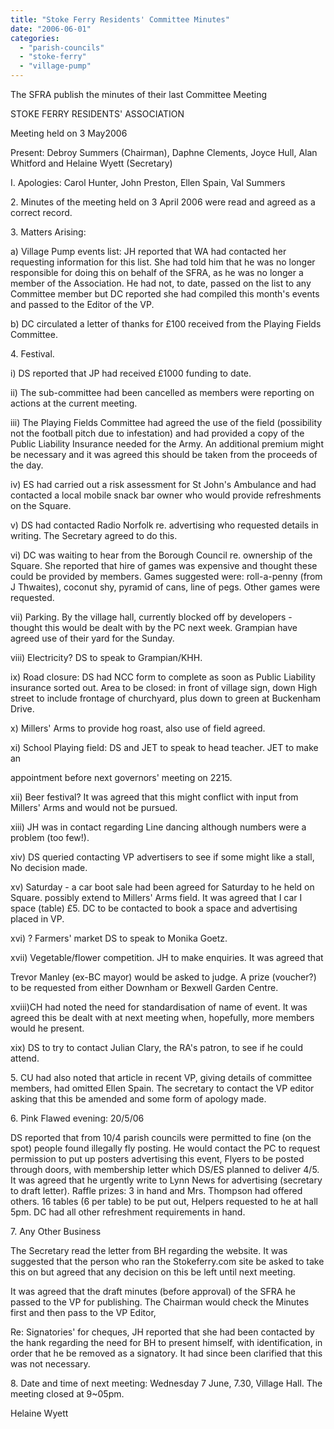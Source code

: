 ```yaml
---
title: "Stoke Ferry Residents' Committee Minutes"
date: "2006-06-01"
categories: 
  - "parish-councils"
  - "stoke-ferry"
  - "village-pump"
---
```


The SFRA publish the minutes of their last Committee Meeting

STOKE FERRY RESIDENTS' ASSOCIATION

Meeting held on 3 May2006

Present: Debroy Summers (Chairman), Daphne Clements, Joyce Hull, Alan Whitford and Helaine Wyett (Secretary)

I. Apologies: Carol Hunter, John Preston, Ellen Spain, Val Summers

2\. Minutes of the meeting held on 3 April 2006 were read and agreed as a correct record.

3\. Matters Arising:

a) Village Pump events list: JH reported that WA had contacted her requesting information for this list. She had told him that he was no longer responsible for doing this on behalf of the SFRA, as he was no longer a member of the Association. He had not, to date, passed on the list to any Committee member but DC reported she had compiled this month's events and passed to the Editor of the VP.

b) DC circulated a letter of thanks for £100 received from the Playing Fields Committee.

4\. Festival.

i) DS reported that JP had received £1000 funding to date.

ii) The sub-committee had been cancelled as members were reporting on actions at the current meeting.

iii) The Playing Fields Committee had agreed the use of the field (possibility not the football pitch due to infestation) and had provided a copy of the Public Liability Insurance needed for the Army. An additional premium might be necessary and it was agreed this should be taken from the proceeds of the day.

iv) ES had carried out a risk assessment for St John's Ambulance and had contacted a local mobile snack bar owner who would provide refreshments on the Square.

v) DS had contacted Radio Norfolk re. advertising who requested details in writing. The Secretary agreed to do this.

vi) DC was waiting to hear from the Borough Council re. ownership of the Square. She reported that hire of games was expensive and thought these could be provided by members. Games suggested were: roll-a-penny (from J Thwaites), coconut shy, pyramid of cans, line of pegs. Other games were requested.

vii) Parking. By the village hall, currently blocked off by developers - thought this would be dealt with by the PC next week. Grampian have agreed use of their yard for the Sunday.

viii) Electricity? DS to speak to Grampian/KHH.

ix) Road closure: DS had NCC form to complete as soon as Public Liability insurance sorted out. Area to be closed: in front of village sign, down High street to include frontage of churchyard, plus down to green at Buckenham Drive.

x) Millers' Arms to provide hog roast, also use of field agreed.

xi) School Playing field: DS and JET to speak to head teacher. JET to make an

appointment before next governors' meeting on 2215.

xii) Beer festival? It was agreed that this might conflict with input from Millers' Arms and would not be pursued.

xiii) JH was in contact regarding Line dancing although numbers were a problem (too few!).

xiv) DS queried contacting VP advertisers to see if some might like a stall, No decision made.

xv) Saturday - a car boot sale had been agreed for Saturday to he held on Square. possibly extend to Millers' Arms field. It was agreed that I car I space (table) £5. DC to be contacted to book a space and advertising placed in VP.

xvi) ? Farmers' market DS to speak to Monika Goetz.

xvii) Vegetable/flower competition. JH to make enquiries. It was agreed that

Trevor Manley (ex-BC mayor) would be asked to judge. A prize (voucher?) to be requested from either Downham or Bexwell Garden Centre.

xviii)CH had noted the need for standardisation of name of event. It was agreed this be dealt with at next meeting when, hopefully, more members would he present.

xix) DS to try to contact Julian Clary, the RA's patron, to see if he could attend.

5\. CU had also noted that article in recent VP, giving details of committee members, had omitted Ellen Spain. The secretary to contact the VP editor asking that this be amended and some form of apology made.

6\. Pink Flawed evening: 20/5/06

DS reported that from 10/4 parish councils were permitted to fine (on the spot) people found illegally fly posting. He would contact the PC to request permission to put up posters advertising this event, Flyers to be posted through doors, with membership letter which DS/ES planned to deliver 4/5. It was agreed that he urgently write to Lynn News for advertising (secretary to draft letter). Raffle prizes: 3 in hand and Mrs. Thompson had offered others. 16 tables (6 per table) to be put out, Helpers requested to he at hall 5pm. DC had all other refreshment requirements in hand.

7\. Any Other Business

The Secretary read the letter from BH regarding the website. It was suggested that the person who ran the Stokeferry.com site be asked to take this on but agreed that any decision on this be left until next meeting.

It was agreed that the draft minutes (before approval) of the SFRA he passed to the VP for publishing. The Chairman would check the Minutes first and then pass to the VP Editor,

Re: Signatories' for cheques, JH reported that she had been contacted by the hank regarding the need for BH to present himself, with identification, in order that he be removed as a signatory. It had since been clarified that this was not necessary.

8\. Date and time of next meeting: Wednesday 7 June, 7.30, Village Hall. The meeting closed at 9~05pm.

Helaine Wyett
